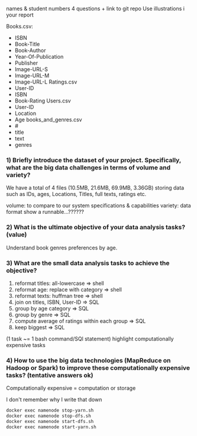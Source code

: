 
names & student numbers
4 questions + link to git repo
Use illustrations i your report

Books.csv: 
- ISBN
- Book-Title
- Book-Author
- Year-Of-Publication
- Publisher
- Image-URL-S
- Image-URL-M
- Image-URL-L
Ratings.csv
- User-ID
- ISBN
- Book-Rating
Users.csv
- User-ID
- Location
- Age
books_and_genres.csv
- \#
- title
- text
- genres

### 1) Briefly introduce the dataset of your project. Specifically, what are the big data challenges in terms of volume and variety?
We have a total of 4 files (10.5MB, 21.6MB, 69.9MB, 3.36GB) storing data such as IDs, ages, Locations, Titles, full texts, ratings etc.

volume: to compare to our system specifications & capabilities
variety: data format
show a runnable...??????

### 2) What is the ultimate objective of your data analysis tasks? (value)
Understand book genres preferences by age.

### 3) What are the small data analysis tasks to achieve the objective?
1. reformat titles: all-lowercase => shell
2. reformat age: replace with category => shell
3. reformat texts: huffman tree => shell
4. join on titles, ISBN, User-ID => SQL
5. group by age category => SQL
6. group by genre => SQL
7. compute average of ratings within each group => SQL
8. keep biggest => SQL

(1 task ~= 1 bash command/SQl statement)
highlight computationally expensive tasks

### 4) How to use the big data technologies (MapReduce on Hadoop or Spark) to improve these computationally expensive tasks? (tentative answers ok)
Computationally expensive = computation or storage






I don't remember why I write that down
```bash
docker exec namenode stop-yarn.sh
docker exec namenode stop-dfs.sh
docker exec namenode start-dfs.sh
docker exec namenode start-yarn.sh
```